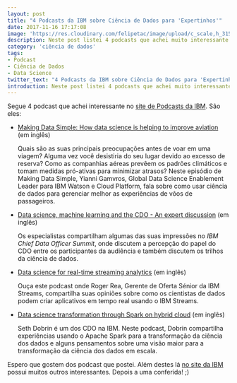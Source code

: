 ```yaml
---
layout: post
title: "4 Podcasts da IBM sobre Ciência de Dados para 'Expertinhos'"
date: 2017-11-16 17:17:08
image: 'https://res.cloudinary.com/felipetac/image/upload/c_scale,h_315/v1516989710/podcast-ibm-draft_qsdgpk.jpg'
description: Neste post listei 4 podcasts que achei muito interessante sobre Ciência de Dados fornecidos pela IBM
category: 'ciência de dados'
tags:
- Podcast
- Ciência de Dados
- Data Science
twitter_text: "4 Podcasts da IBM sobre Ciência de Dados para 'Expertinhos'"
introduction: Neste post listei 4 podcasts que achei muito interessante sobre Ciência de Dados fornecidos pela IBM
---
```

Segue 4 podcast que achei interessante no [site de Podcasts da IBM](https://www.acast.com/ibmanalyticsinsightspodcasts/). São eles:

- [Making Data Simple: How data science is helping to improve aviation](https://www.acast.com/ibmanalyticsinsightspodcasts/making-data-simple-how-data-science-is-helping-to-improve-aviation) (em inglês)

    Quais são as suas principais preocupações antes de voar em uma viagem? Alguma vez você desistiria do seu lugar devido ao excesso de reserva? Como as companhias aéreas prevêem os padrões climáticos e tomam medidas pró-ativas para minimizar atrasos? Neste episódio de Making Data Simple, Yianni Gamvros, Global Data Science Enablement Leader para IBM Watson e Cloud Platform, fala sobre como usar ciência de dados para gerenciar melhor as experiências de vôos de passageiros.

- [Data science, machine learning and the CDO - An expert discussion](https://www.acast.com/ibmanalyticsinsightspodcasts/data-science-machine-learning-and-the-cdo-an-expert-discussion) (em inglês)
	
    Os especialistas compartilham algumas das suas impressões no _IBM Chief Data Officer Summit_, onde discutem a percepção do papel do CDO entre os participantes da audiência e também discutem os trilhos da ciência de dados.

- [Data science for real-time streaming analytics](https://www.acast.com/ibmanalyticsinsightspodcasts/data-science-for-real-time-streaming-analytics) (em inglês)

    Ouça este podcast onde Roger Rea, Gerente de Oferta Sénior da IBM Streams, compartilha suas opiniões sobre como os cientistas de dados podem criar aplicativos em tempo real usando o IBM Streams.

- [Data science transformation through Spark on hybrid cloud](https://www.acast.com/ibmanalyticsinsightspodcasts/data-science-transformation-through-spark-on-hybrid-cloud) (em inglês)

    Seth Dobrin é um dos CDO na IBM. Neste podcast, Dobrin compartilha experiências usando o Apache Spark para a transformação da ciência dos dados e alguns pensamentos sobre uma visão maior para a transformação da ciência dos dados em escala.

Espero que gostem dos podcast que postei. Além destes lá [no site da IBM](https://www.acast.com/ibmanalyticsinsightspodcasts/) possui muitos outros interessantes. Depois a uma conferida! ;)